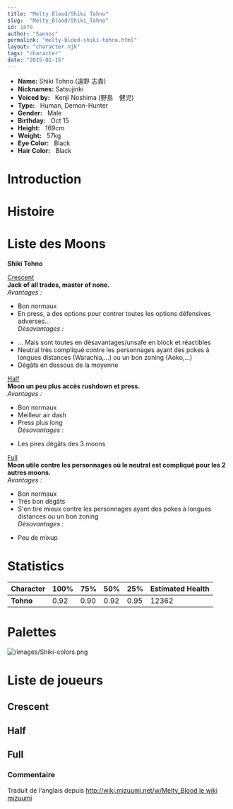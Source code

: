 ```yaml
---
title: "Melty Blood/Shiki Tohno"
slug:  "Melty_Blood/Shiki_Tohno"
id: 1870
author: "Sannos"
permalink: "melty-blood-shiki-tohno.html"
layout: "character.njk"
tags: "character"
date: "2015-01-15"
---
```


- **Name:** Shiki Tohno (遠野 志貴)
- **Nicknames:** Satsujinki
- **Voiced by:**   Kenji Noshima
(野島　健児)
- **Type:**   Human, Demon-Hunter 
- **Gender:**   Male
 - **Birthday:**   Oct 15
- **Height:**   169cm
- **Weight:**   57kg
- **Eye Color:**   Black
- **Hair Color:**   Black


# Introduction

# Histoire

# Liste des Moons

**Shiki Tohno**

[Crescent](Melty_Blood/Shiki_Tohno/Crescent_Moon)  
**Jack of all trades, master of none.**  
*Avantages :*  
+ Bon normaux  
+ En press, a des options pour contrer toutes les options défensives
adverses...  
*Désavantages :*  
- ... Mais sont toutes en désavantages/unsafe en block et réactibles  
- Neutral très compliqué contre les personnages ayant des pokes à
longues distances (Warachia,...) ou un bon zoning (Aoko,...)  
- Dégâts en dessous de la moyenne

[Half](Melty_Blood/Shiki_Tohno/Half_Moon)  
**Moon un peu plus accès rushdown et press.**  
*Avantages :*  
+ Bon normaux  
+ Meilleur air dash  
+ Press plus long  
*Désavantages :*  
- Les pires dégâts des 3 moons

[Full](Melty_Blood/Shiki_Tohno/Full_Moon)  
**Moon utile contre les personnages où le neutral est compliqué pour les
2 autres moons.**  
*Avantages :*  
+ Bon normaux  
+ Très bon dégâts  
+ S'en tire mieux contre les personnages ayant des pokes à longues
distances ou un bon zoning  
*Désavantages :*  
- Peu de mixup

# Statistics

| Character | 100% | 75%  | 50%  | 25%  | Estimated Health |
|-----------|------|------|------|------|------------------|
| **Tohno** | 0.92 | 0.90 | 0.92 | 0.95 | 12362            |

# Palettes

![](/images/Shiki-colors.png "/images/Shiki-colors.png")

# Liste de joueurs

## Crescent

## Half

## Full

### Commentaire

Traduit de l'anglais depuis [http://wiki.mizuumi.net/w/Melty_Blood le
wiki
mizuumi](http://wiki.mizuumi.net/w/Melty_Blood_le_wiki_mizuumi)


